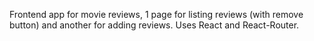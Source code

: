 Frontend app for movie reviews, 1 page for listing reviews (with remove button) and another for adding reviews. Uses React and React-Router.

